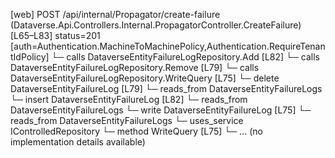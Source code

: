 [web] POST /api/internal/Propagator/create-failure  (Dataverse.Api.Controllers.Internal.PropagatorController.CreateFailure)  [L65–L83] status=201 [auth=Authentication.MachineToMachinePolicy,Authentication.RequireTenantIdPolicy]
  └─ calls DataverseEntityFailureLogRepository.Add [L82]
  └─ calls DataverseEntityFailureLogRepository.Remove [L79]
  └─ calls DataverseEntityFailureLogRepository.WriteQuery [L75]
  └─ delete DataverseEntityFailureLog [L79]
    └─ reads_from DataverseEntityFailureLogs
  └─ insert DataverseEntityFailureLog [L82]
    └─ reads_from DataverseEntityFailureLogs
  └─ write DataverseEntityFailureLog [L75]
    └─ reads_from DataverseEntityFailureLogs
  └─ uses_service IControlledRepository<DataverseEntityFailureLog>
    └─ method WriteQuery [L75]
      └─ ... (no implementation details available)

